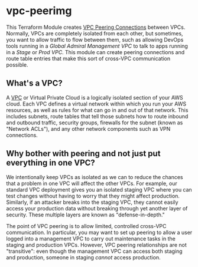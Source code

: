 # vpc-peerimg

This Terraform Module creates [VPC Peering
Connections](http://docs.aws.amazon.com/AmazonVPC/latest/PeeringGuide/Welcome.html) between VPCs. Normally, VPCs are completely isolated from each other, but sometimes, you want to allow traffic to flow between them, such as allowing DevOps tools running in a *Global Admiral Management VPC* to talk to apps running in a *Stage* or *Prod VPC*. This module can create peering connections and route table entries that make this sort of cross-VPC communication possible.

## What's a VPC?

A [VPC](https://aws.amazon.com/vpc/) or Virtual Private Cloud is a logically isolated section of your AWS cloud. Each VPC defines a virtual network within which you run your AWS resources, as well as rules for what can go in and out of that network. This includes subnets, route tables that tell those subnets how to route inbound and outbound traffic, security groups, firewalls for the subnet (known as "Network ACLs"), and any other network components such as VPN connections.

## Why bother with peering and not just put everything in one VPC?

We intentionally keep VPCs as isolated as we can to reduce the chances that a problem in one VPC will affect the other VPCs. For example, our standard VPC deployment gives you an isolated staging VPC where you can test changes without having to worry that they might affect production. Similarly, if an attacker breaks into the staging VPC, they cannot easily access your production data without breaking through yet another layer of security. These multiple layers are known as "defense-in-depth."

The point of VPC peering is to allow limited, controlled cross-VPC communication. In particular, you may want to set up peering to allow a user logged into a management VPC to carry out maintenance tasks in the staging and production VPCs. However, VPC peering relationships are not "transitive": even though the management VPC can access both staging and production, someone in staging *cannot* access production.